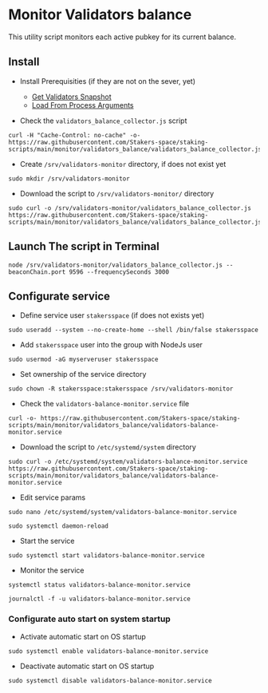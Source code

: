 # Monitor Validators balance

This utility script monitors each active pubkey for its current balance.

## Install
- Install Prerequisities (if they are not on the sever, yet)
    - [Get Validators Snapshot](https://github.com/Stakers-space/staking-scripts/tree/main/utils/validators-snapshot)
    - [Load From Process Arguments](https://github.com/Stakers-space/staking-scripts/tree/main/utils/load-from-process-arguments)

- Check the `validators_balance_collector.js` script
```
curl -H "Cache-Control: no-cache" -o- https://raw.githubusercontent.com/Stakers-space/staking-scripts/main/monitor/validators_balance/validators_balance_collector.js
```
- Create `/srv/validators-monitor` directory, if does not exist yet
```
sudo mkdir /srv/validators-monitor
```
- Download the script to `/srv/validators-monitor/` directory
```
sudo curl -o /srv/validators-monitor/validators_balance_collector.js https://raw.githubusercontent.com/Stakers-space/staking-scripts/main/monitor/validators_balance/validators_balance_collector.js
```

## Launch The script in Terminal
```
node /srv/validators-monitor/validators_balance_collector.js --beaconChain.port 9596 --frequencySeconds 3000
```

## Configurate service
- Define service user `stakersspace` (if does not exists yet)
```
sudo useradd --system --no-create-home --shell /bin/false stakersspace
```
- Add `stakersspace` user into the group with NodeJs user
```
sudo usermod -aG myserveruser stakersspace
```
- Set ownership of the service directory
```
sudo chown -R stakersspace:stakersspace /srv/validators-monitor
```
- Check the `validators-balance-monitor.service` file
```
curl -o- https://raw.githubusercontent.com/Stakers-space/staking-scripts/main/monitor/validators_balance/validators-balance-monitor.service
```
- Download the script to `/etc/systemd/system` directory
```
sudo curl -o /etc/systemd/system/validators-balance-monitor.service https://raw.githubusercontent.com/Stakers-space/staking-scripts/main/monitor/validators_balance/validators-balance-monitor.service
```
- Edit service params
```
sudo nano /etc/systemd/system/validators-balance-monitor.service
```
```
sudo systemctl daemon-reload
```
- Start the service
```
sudo systemctl start validators-balance-monitor.service
```
- Monitor the service
```
systemctl status validators-balance-monitor.service
```
```
journalctl -f -u validators-balance-monitor.service
```

### Configurate auto start on system startup
- Activate automatic start on OS startup
```
sudo systemctl enable validators-balance-monitor.service
```
- Deactivate automatic start on OS startup
```
sudo systemctl disable validators-balance-monitor.service
```